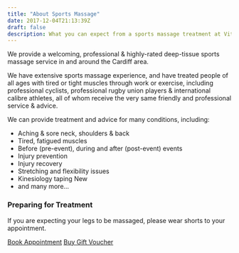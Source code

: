 ```yaml
---
title: "About Sports Massage"
date: 2017-12-04T21:13:39Z
draft: false
description: What you can expect from a sports massage treatment at Vitality Fitness.
---
```


We provide a welcoming, professional & highly-rated deep-tissue sports massage service in and around the Cardiff area.

We have extensive sports massage experience, and have treated people of all ages with tired or tight muscles through work or exercise, including professional cyclists, professional rugby union players & international calibre athletes, all of whom receive the very same friendly and professional service & advice.

We can provide treatment and advice for many conditions, including:

- Aching & sore neck, shoulders & back
- Tired, fatigued muscles
- Before (pre-event), during and after (post-event) events
- Injury prevention
- Injury recovery
- Stretching and flexibility issues
- Kinesiology taping <span class="badge badge-success">New</span>
- and many more...

### Preparing for Treatment

If you are expecting your legs to be massaged, please wear shorts to your appointment.

<a class="btn btn-primary" href="https://vitfitcdf.as.me/schedule.php" role="button">Book Appointment</a> <a class="btn btn-primary" href="/gift-vouchers/" role="button">Buy Gift Voucher</a>
